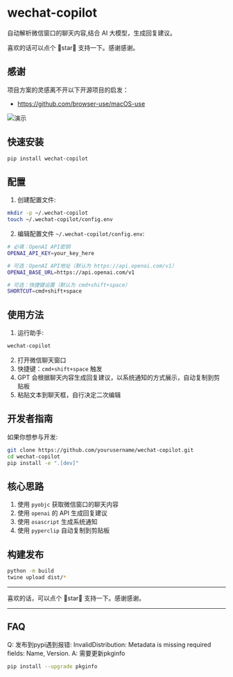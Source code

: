 # wechat-copilot

自动解析微信窗口的聊天内容,结合 AI 大模型，生成回复建议。

喜欢的话可以点个 🌟star🌟 支持一下。感谢感谢。

## 感谢

项目方案的灵感离不开以下开源项目的启发：

- https://github.com/browser-use/macOS-use

![演示](docs/demo.gif)

## 快速安装

```bash
pip install wechat-copilot
```

## 配置

1. 创建配置文件:

```bash
mkdir -p ~/.wechat-copilot
touch ~/.wechat-copilot/config.env
```

2. 编辑配置文件 `~/.wechat-copilot/config.env`:

```bash
# 必填：OpenAI API密钥
OPENAI_API_KEY=your_key_here

# 可选：OpenAI API地址（默认为 https://api.openai.com/v1）
OPENAI_BASE_URL=https://api.openai.com/v1

# 可选：快捷键设置（默认为 cmd+shift+space）
SHORTCUT=cmd+shift+space
```

## 使用方法

1. 运行助手:

```bash
wechat-copilot
```

2. 打开微信聊天窗口
3. 快捷键：`cmd+shift+space` 触发
4. GPT 会根据聊天内容生成回复建议，以系统通知的方式展示，自动复制到剪贴板
5. 粘贴文本到聊天框，自行决定二次编辑

## 开发者指南

如果你想参与开发:

```bash
git clone https://github.com/yourusername/wechat-copilot.git
cd wechat-copilot
pip install -e ".[dev]"
```

## 核心思路

1. 使用 `pyobjc` 获取微信窗口的聊天内容
2. 使用 `openai` 的 API 生成回复建议
3. 使用 `osascript` 生成系统通知
4. 使用 `pyperclip` 自动复制到剪贴板

## 构建发布

```bash
python -m build
twine upload dist/*
```
---

喜欢的话，可以点个 🌟star🌟 支持一下。感谢感谢。

---

## FAQ

Q: 发布到pypi遇到报错: InvalidDistribution: Metadata is missing required fields: Name, Version.
A: 需要更新pkginfo

```bash
pip install --upgrade pkginfo
```

